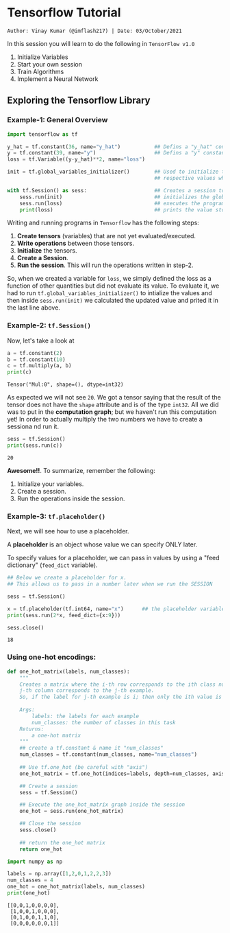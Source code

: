 <!-- ---
hide:
  - navigation # Hide navigation
  - toc        # Hide table of contents
--- -->

# Tensorflow Tutorial
`Author: Vinay Kumar (@imflash217) | Date: 03/October/2021`

<!-- ######################################################################################################### -->

In this session you will learn to do the following in `TensorFlow v1.0`

1. Initialize Variables
2. Start your own session
3. Train Algorithms
4. Implement a Neural Network

<!-- ######################################################################################################### -->

## Exploring the Tensorflow Library

### Example-1: General Overview

```python
import tensorflow as tf

y_hat = tf.constant(36, name="y_hat")           ## Defins a "y_hat" constant. Sets its value to 36
y = tf.constant(39, name="y")                   ## Defins a "y" constant. Sets its value to 39
loss = tf.Variable((y-y_hat)**2, name="loss")

init = tf.global_variables_initializer()        ## Used to initialize the variables with the
                                                ## respective values when "sess.run(init)" is called

with tf.Session() as sess:                      ## Creates a session to execute our program
    sess.run(init)                              ## initializes the global variables
    sess.run(loss)                              ## executes the program stored in "loss" variable
    print(loss)                                 ## prints the value stored in "loss" variable
```

Writing and running programs in `Tensorflow` has the following steps:

1. **Create tensors** (variables) that are not yet evaluated/executed.
2. **Write operations** between those tensors.
3. **Initialize** the tensors.
4. **Create a Session**.
5. **Run the session**. This will run the operations written in step-2.

So, when we created a variable for `loss`, we simply defined the loss as a function of other
quantities but did not evaluate its value. To evaluate it, we had to run 
`tf.global_variables_initializer()` to intialize the values and then inside `sess.run(init)`
we calculated the updated value and prited it in the last line above.

### Example-2: `tf.Session()`

Now, let's take a look at

```python
a = tf.constant(2)
b = tf.constant(10)
c = tf.multiply(a, b)
print(c)
```

```
Tensor("Mul:0", shape=(), dtype=int32)
```

As expected we will not see `20`. We got a tensor saying that the result of the tensor
does not have the `shape` attribute and is of the type `int32`. All we did was to put in
the **computation graph**; but we haven't run this computation yet! In order to actually 
multiply the two numbers we have to create a sessiona nd run it.

```python
sess = tf.Session()
print(sess.run(c))
```
```
20
```

**Awesome!!**. To summarize, remember the following:

1. Initialize your variables.
2. Create a session.
3. Run the operations inside the session.


### Example-3: `tf.placeholder()`

Next, we will see how to use a placeholder.

A **placeholder** is an object whose value we can specify ONLY later.

To specify values for a placeholder, we can pass in values by using a 
"feed dictionary" (`feed_dict` variable).

```python
## Below we create a placeholder for x.
## This allows us to pass in a number later when we run the SESSION

sess = tf.Session()

x = tf.placeholder(tf.int64, name="x")      ## the placeholder variable
print(sess.run(2*x, feed_dict={x:9}))

sess.close()
```
```
18
```

### Using one-hot encodings:

```python
def one_hot_matrix(labels, num_classes):
    """
    Creates a matrix where the i-th row corresponds to the ith class number.
    j-th column corresponds to the j-th example.
    So, if the label for j-th example is i; then only the ith value is 1 in j-th column
    
    Args:
        labels: the labels for each example
        num_classes: the number of classes in this task
    Returns:
        a one-hot matrix
    """
    ## create a tf.constant & name it "num_classes"
    num_classes = tf.constant(num_classes, name="num_classes")
    
    ## Use tf.one_hot (be careful with "axis")
    one_hot_matrix = tf.one_hot(indices=labels, depth=num_classes, axis=0)

    ## Create a session
    sess = tf.Session()

    ## Execute the one_hot_matrix graph inside the session
    one_hot = sess.run(one_hot_matrix)

    ## Close the session
    sess.close()
    
    ## return the one_hot matrix
    return one_hot

```
```python
import numpy as np

labels = np.array([1,2,0,1,2,2,3])
num_classes = 4
one_hot = one_hot_matrix(labels, num_classes)
print(one_hot)
```
```
[[0,0,1,0,0,0,0],
 [1,0,0,1,0,0,0],
 [0,1,0,0,1,1,0],
 [0,0,0,0,0,0,1]]
```
